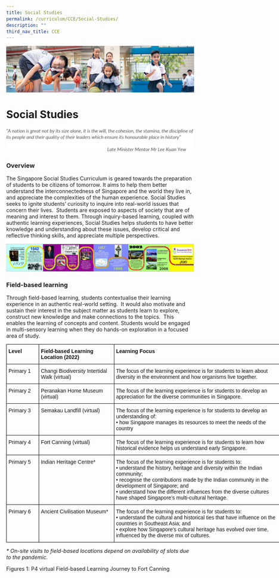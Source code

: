 ```yaml
---
title: Social Studies
permalink: /curriculum/CCE/Social-Studies/
description: ""
third_nav_title: CCE
---
```

![](/images/Our%20Learning%20Experiences.jpg)

Social Studies
==============

![](/images/SS1.png)

### **Overview**

The Singapore Social Studies Curriculum is geared towards the preparation of students to be citizens of tomorrow. It aims to help them better understand the interconnectedness of Singapore and the world they live in, and appreciate the complexities of the human experience. Social Studies seeks to ignite students’ curiosity to inquire into real-world issues that concern their lives.  Students are exposed to aspects of society that are of meaning and interest to them. Through inquiry-based learning, coupled with authentic learning experiences, Social Studies helps students to have better knowledge and understanding about these issues, develop critical and reflective thinking skills, and appreciate multiple perspectives.

![](/images/SS2.png)

### **Field-based learning**

  

Through field-based learning, students contextualise their learning experience in an authentic real-world setting.  It would also motivate and sustain their interest in the subject matter as students learn to explore, construct new knowledge and make connections to the topics.  This enables the learning of concepts and content. Students would be engaged in multi-sensory learning when they do hands-on exploration in a focused area of study.


<style type="text/css">
.tg  {border-collapse:collapse;border-spacing:0;}
.tg td{border-color:black;border-style:solid;border-width:1px;font-family:Arial, sans-serif;font-size:14px;
  overflow:hidden;padding:10px 5px;word-break:normal;}
.tg th{border-color:black;border-style:solid;border-width:1px;font-family:Arial, sans-serif;font-size:14px;
  font-weight:normal;overflow:hidden;padding:10px 5px;word-break:normal;}
.tg .tg-clkh{color:#121212;font-weight:bold;text-align:left;vertical-align:top}
.tg .tg-kk00{color:#121212;text-align:left;vertical-align:top}
</style>
<table class="tg" style="undefined;table-layout: fixed; width: 744px">
<colgroup>
<col style="width: 87px">
<col style="width: 202px">
<col style="width: 455px">
</colgroup>
<thead>
  <tr>
    <th class="tg-clkh">Level</th>
    <th class="tg-clkh">Field-based Learning Location (2022)</th>
    <th class="tg-clkh">Learning Focus</th>
  </tr>
</thead>
<tbody>
  <tr>
    <td class="tg-kk00">Primary 1</td>
    <td class="tg-kk00">Changi Biodiversity Intertidal Walk (virtual)</td>
    <td class="tg-kk00">The focus of the learning experience is for students to learn about diversity in the environment and how organisms live together.</td>
  </tr>
  <tr>
    <td class="tg-kk00">Primary 2</td>
    <td class="tg-kk00">Peranakan Home Museum (virtual)</td>
    <td class="tg-kk00">The focus of the learning experience is for students to develop an appreciation for the diverse communities in Singapore.</td>
  </tr>
  <tr>
    <td class="tg-kk00">Primary 3</td>
    <td class="tg-kk00">Semakau Landfill (virtual)</td>
    <td class="tg-kk00">The focus of the learning experience is for students to develop an understanding of: <br>• how Singapore manages its resources to meet the needs of the country</td>
  </tr>
  <tr>
    <td class="tg-kk00">Primary 4<br> </td>
    <td class="tg-kk00">Fort Canning (virtual)</td>
    <td class="tg-kk00">The focus of the learning experience is for students to learn how historical evidence helps us understand early Singapore.</td>
  </tr>
  <tr>
    <td class="tg-kk00">Primary 5<br> </td>
    <td class="tg-kk00">Indian Heritage Centre*</td>
    <td class="tg-kk00">The focus of the learning experience is for students to: <br>• understand the history, heritage and diversity within the Indian community; <br>• recognise the contributions made by the Indian community in the development of Singapore; and <br>• understand how the different influences from the diverse cultures have shaped Singapore’s multi-cultural heritage. </td>
  </tr>
  <tr>
    <td class="tg-kk00">Primary 6<br> </td>
    <td class="tg-kk00">Ancient Civilisation Museum*</td>
    <td class="tg-kk00">The focus of the learning experience is for students to: <br>• understand the cultural and historical ties that have influence on the countries in Southeast Asia; and <br>• explore how Singapore’s cultural heritage has evolved over time, influenced by the diverse mix of cultures.</td>
  </tr>
</tbody>
</table>

<i>* On-site visits to field-based locations depend on availability of slots due to the pandemic.</i>



Figures 1: P4 virtual Field-based Learning Journey to Fort Canning